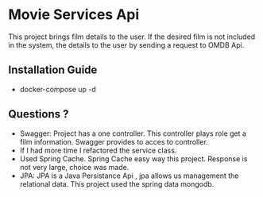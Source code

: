 # Movie Services Api

This project brings film details to the user. If the desired film is not included in the system, the details to the user by sending a request to OMDB Api.

## Installation Guide

- docker-compose up -d

## Questions ?

- Swagger: Project has a one controller. This controller plays role get a film information. Swagger provides to acces to controller.
- If I had more time I refactored the service class.
- Used Spring Cache. Spring Cache easy way this project. Response is not very large, choice was made.
- JPA: JPA is a Java Persistance Api , jpa allows us management the relational data. This project used the spring data mongodb.
